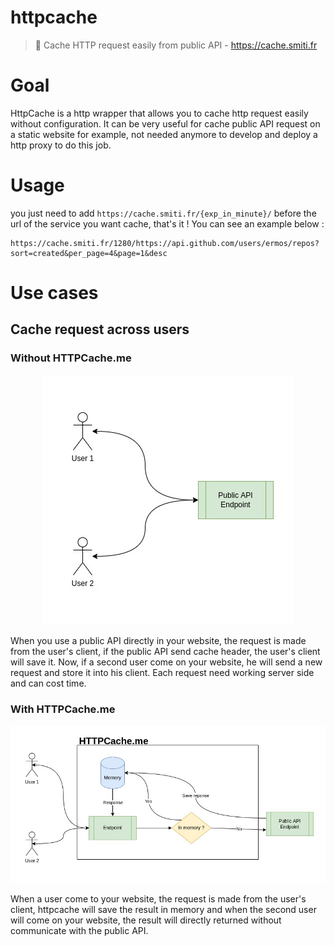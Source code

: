 # httpcache
> 💾 Cache HTTP request easily from public API - https://cache.smiti.fr
# Goal
HttpCache is a http wrapper that allows you to cache
http request easily without configuration.
It can be very useful for cache public API request
on a static website for example, not needed anymore
to develop and deploy a http proxy to do this job.
# Usage
you just need to add `https://cache.smiti.fr/{exp_in_minute}/` before the url of the service you want cache, that's it !
You can see an example below :
```shell
https://cache.smiti.fr/1280/https://api.github.com/users/ermos/repos?sort=created&per_page=4&page=1&desc
```
# Use cases

## Cache request across users

### Without HTTPCache.me
<p align="center">
  <img src="docs/without_httpcache.jpg">
</p>
When you use a public API directly in your website,
the request is made from the user's client, if the public API send cache header,
the user's client will save it. Now, if a second user come on your website,
he will send a new request and store it into his client.
Each request need working server side and can cost time.

### With HTTPCache.me
<p align="center">
  <img src="docs/with_httpcache.jpg">
</p>
When a user come to your website, the request is made from the user's client, httpcache will save the result in memory and when
the second user will come on your website, the result will directly returned without communicate with the public API.
